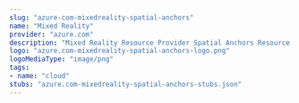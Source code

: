```yaml
---
slug: "azure-com-mixedreality-spatial-anchors"
name: "Mixed Reality"
provider: "azure.com"
description: "Mixed Reality Resource Provider Spatial Anchors Resource API"
logo: "azure.com-mixedreality-spatial-anchors-logo.png"
logoMediaType: "image/png"
tags:
- name: "cloud"
stubs: "azure.com-mixedreality-spatial-anchors-stubs.json"
---
```

